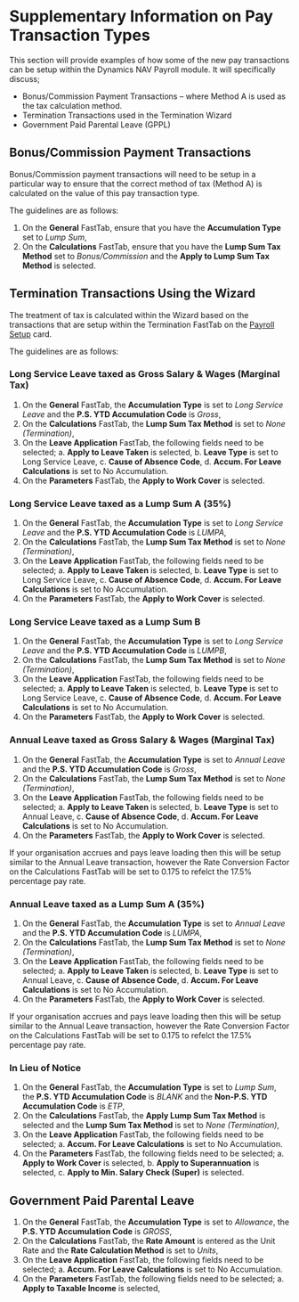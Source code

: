 # Supplementary Information on Pay Transaction Types

This section will provide examples of how some of the new pay transactions can be setup within the Dynamics NAV Payroll module.  It will specifically discuss;

 * Bonus/Commission Payment Transactions – where Method A is used as the tax calculation method.
 * Termination Transactions used in the Termination Wizard
 * Government Paid Parental Leave (GPPL)

## Bonus/Commission Payment Transactions

Bonus/Commission payment transactions will need to be setup in a particular way to ensure that the correct method of tax (Method A) is calculated on the value of this pay transaction type.

The guidelines are as follows:	

1. On the **General** FastTab, ensure that you have the **Accumulation Type** set to *Lump Sum*,
2. On the **Calculations** FastTab, ensure that you have the **Lump Sum Tax Method** set to *Bonus/Commission* and the **Apply to Lump Sum Tax Method** is selected.


## Termination Transactions Using the Wizard

The treatment of tax is calculated within the Wizard based on the transactions that are setup within the Termination FastTab on the [Payroll Setup](au-payroll-setup-payroll-setup.md) card.

The guidelines are as follows:

### Long Service Leave taxed as Gross Salary & Wages (Marginal Tax)

1.  On the **General** FastTab, the **Accumulation Type** is set to *Long Service Leave* and the **P.S. YTD Accumulation Code** is *Gross*,
2.  On the **Calculations** FastTab, the **Lump Sum Tax Method** is set to *None (Termination)*,
3.  On the **Leave Application** FastTab, the following fields need to be selected;
  a. **Apply to Leave Taken** is selected,
  b. **Leave Type** is set to Long Service Leave,
  c. **Cause of Absence Code**,
  d. **Accum. For Leave Calculations** is set to No Accumulation.
4.  On the **Parameters** FastTab, the **Apply to Work Cover** is selected.

### Long Service Leave taxed as a Lump Sum A (35%)

1.  On the **General** FastTab, the **Accumulation Type** is set to *Long Service Leave* and the **P.S. YTD Accumulation Code** is *LUMPA*,
2.  On the **Calculations** FastTab, the **Lump Sum Tax Method** is set to *None (Termination)*,
3.  On the **Leave Application** FastTab, the following fields need to be selected;
  a. **Apply to Leave Taken** is selected,
  b. **Leave Type** is set to Long Service Leave,
  c. **Cause of Absence Code**,
  d. **Accum. For Leave Calculations** is set to No Accumulation.
4.  On the **Parameters** FastTab, the **Apply to Work Cover** is selected. 


 ### Long Service Leave taxed as a Lump Sum B 

1.  On the **General** FastTab, the **Accumulation Type** is set to *Long Service Leave* and the **P.S. YTD Accumulation Code** is *LUMPB*,
2.  On the **Calculations** FastTab, the **Lump Sum Tax Method** is set to *None (Termination)*,
3.  On the **Leave Application** FastTab, the following fields need to be selected;
  a. **Apply to Leave Taken** is selected,
  b. **Leave Type** is set to Long Service Leave,
  c. **Cause of Absence Code**,
  d. **Accum. For Leave Calculations** is set to No Accumulation.
4.  On the **Parameters** FastTab, the **Apply to Work Cover** is selected. 


### Annual Leave taxed as Gross Salary & Wages (Marginal Tax)

1.  On the **General** FastTab, the **Accumulation Type** is set to *Annual Leave* and the **P.S. YTD Accumulation Code** is *Gross*,
2.  On the **Calculations** FastTab, the **Lump Sum Tax Method** is set to *None (Termination)*,
3.  On the **Leave Application** FastTab, the following fields need to be selected;
  a. **Apply to Leave Taken** is selected,
  b. **Leave Type** is set to Annual Leave,
  c. **Cause of Absence Code**,
  d. **Accum. For Leave Calculations** is set to No Accumulation.
4.  On the **Parameters** FastTab, the **Apply to Work Cover** is selected.

 
If your organisation accrues and pays leave loading then this will be setup similar to the Annual Leave transaction, however the Rate Conversion Factor on the Calculations FastTab will be set to 0.175 to refelct the 17.5% percentage pay rate.

 
### Annual Leave taxed as a Lump Sum A (35%)

1.  On the **General** FastTab, the **Accumulation Type** is set to *Annual Leave* and the **P.S. YTD Accumulation Code** is *LUMPA*,
2.  On the **Calculations** FastTab, the **Lump Sum Tax Method** is set to *None (Termination)*,
3.  On the **Leave Application** FastTab, the following fields need to be selected;
  a. **Apply to Leave Taken** is selected,
  b. **Leave Type** is set to Annual Leave,
  c. **Cause of Absence Code**,
  d. **Accum. For Leave Calculations** is set to No Accumulation.
4.  On the **Parameters** FastTab, the **Apply to Work Cover** is selected.
 


If your organisation accrues and pays leave loading then this will be setup similar to the Annual Leave transaction, however the Rate Conversion Factor on the Calculations FastTab will be set to 0.175 to refelct the 17.5% percentage pay rate.


### In Lieu of Notice

1.  On the **General** FastTab, the **Accumulation Type** is set to *Lump Sum*, the **P.S. YTD Accumulation Code** is *BLANK* and the **Non-P.S. YTD Accumulation Code** is *ETP*,
2.  On the **Calculations** FastTab, the **Apply Lump Sum Tax Method** is selected and the **Lump Sum Tax Method** is set to *None (Termination)*,
3.  On the **Leave Application** FastTab, the following fields need to be selected;
  a. **Accum. For Leave Calculations** is set to No Accumulation.
4.  On the **Parameters** FastTab, the following fields need to be selected;
  a. **Apply to Work Cover** is selected,
  b. **Apply to Superannuation** is selected,
  c. **Apply to Min. Salary Check (Super)**  is selected.



## Government Paid Parental Leave

1.  On the **General** FastTab, the **Accumulation Type** is set to *Allowance*, the **P.S. YTD Accumulation Code** is *GROSS*,
2.  On the **Calculations** FastTab, the **Rate Amount** is entered as the Unit Rate and the **Rate Calculation Method** is set to *Units*,
3.  On the **Leave Application** FastTab, the following fields need to be selected;
  a. **Accum. For Leave Calculations** is set to No Accumulation.
4.  On the **Parameters** FastTab, the following fields need to be selected;
  a. **Apply to Taxable Income** is selected,
   

 

 

 
